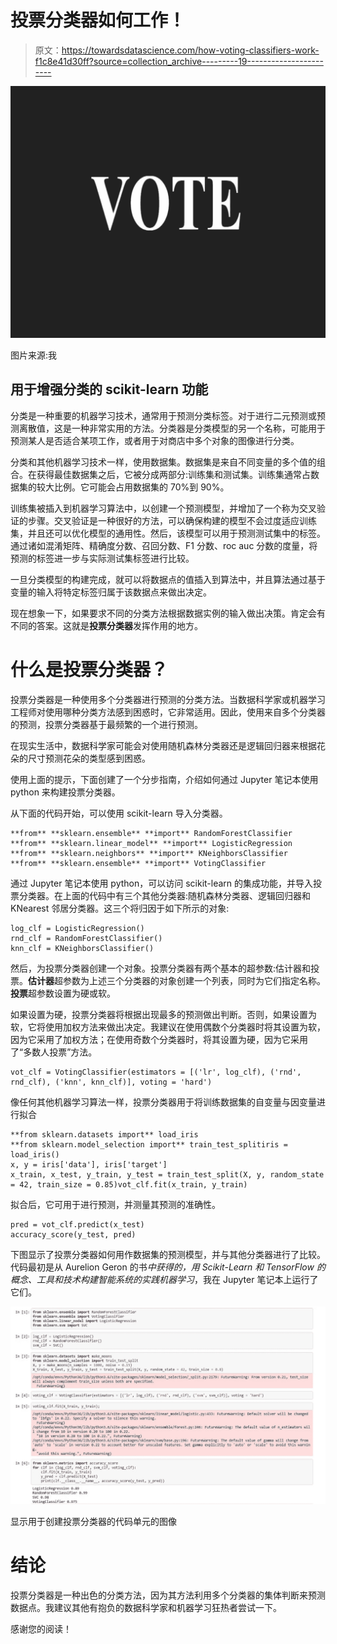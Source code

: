 # 投票分类器如何工作！

> 原文：<https://towardsdatascience.com/how-voting-classifiers-work-f1c8e41d30ff?source=collection_archive---------19----------------------->

![](img/75ac00f11d0d3e22fbca0b5e9f3d0f03.png)

图片来源:我

## 用于增强分类的 scikit-learn 功能

分类是一种重要的机器学习技术，通常用于预测分类标签。对于进行二元预测或预测离散值，这是一种非常实用的方法。分类器是分类模型的另一个名称，可能用于预测某人是否适合某项工作，或者用于对商店中多个对象的图像进行分类。

分类和其他机器学习技术一样，使用数据集。数据集是来自不同变量的多个值的组合。在获得最佳数据集之后，它被分成两部分:训练集和测试集。训练集通常占数据集的较大比例。它可能会占用数据集的 70%到 90%。

训练集被插入到机器学习算法中，以创建一个预测模型，并增加了一个称为交叉验证的步骤。交叉验证是一种很好的方法，可以确保构建的模型不会过度适应训练集，并且还可以优化模型的通用性。然后，该模型可以用于预测测试集中的标签。通过诸如混淆矩阵、精确度分数、召回分数、F1 分数、roc auc 分数的度量，将预测的标签进一步与实际测试集标签进行比较。

一旦分类模型的构建完成，就可以将数据点的值插入到算法中，并且算法通过基于变量的输入将特定标签归属于该数据点来做出决定。

现在想象一下，如果要求不同的分类方法根据数据实例的输入做出决策。肯定会有不同的答案。这就是**投票分类器**发挥作用的地方。

# 什么是投票分类器？

投票分类器是一种使用多个分类器进行预测的分类方法。当数据科学家或机器学习工程师对使用哪种分类方法感到困惑时，它非常适用。因此，使用来自多个分类器的预测，投票分类器基于最频繁的一个进行预测。

在现实生活中，数据科学家可能会对使用随机森林分类器还是逻辑回归器来根据花朵的尺寸预测花朵的类型感到困惑。

使用上面的提示，下面创建了一个分步指南，介绍如何通过 Jupyter 笔记本使用 python 来构建投票分类器。

从下面的代码开始，可以使用 scikit-learn 导入分类器。

```
**from** **sklearn.ensemble** **import** RandomForestClassifier 
**from** **sklearn.linear_model** **import** LogisticRegression 
**from** **sklearn.neighbors** **import** KNeighborsClassifier
**from** **sklearn.ensemble** **import** VotingClassifier
```

通过 Jupyter 笔记本使用 python，可以访问 scikit-learn 的集成功能，并导入投票分类器。在上面的代码中有三个其他分类器:随机森林分类器、逻辑回归器和 KNearest 邻居分类器。这三个将归因于如下所示的对象:

```
log_clf = LogisticRegression()
rnd_clf = RandomForestClassifier()
knn_clf = KNeighborsClassifier()
```

然后，为投票分类器创建一个对象。投票分类器有两个基本的超参数:估计器和投票。**估计器**超参数为上述三个分类器的对象创建一个列表，同时为它们指定名称。**投票**超参数设置为硬或软。

如果设置为硬，投票分类器将根据出现最多的预测做出判断。否则，如果设置为软，它将使用加权方法来做出决定。我建议在使用偶数个分类器时将其设置为软，因为它采用了加权方法；在使用奇数个分类器时，将其设置为硬，因为它采用了“多数人投票”方法。

```
vot_clf = VotingClassifier(estimators = [('lr', log_clf), ('rnd', rnd_clf), ('knn', knn_clf)], voting = 'hard')
```

像任何其他机器学习算法一样，投票分类器用于将训练数据集的自变量与因变量进行拟合

```
**from sklearn.datasets import** load_iris 
**from sklearn.model_selection import** train_test_splitiris = load_iris()
x, y = iris['data'], iris['target']
x_train, x_test, y_train, y_test = train_test_split(X, y, random_state = 42, train_size = 0.85)vot_clf.fit(x_train, y_train)
```

拟合后，它可用于进行预测，并测量其预测的准确性。

```
pred = vot_clf.predict(x_test)
accuracy_score(y_test, pred)
```

下图显示了投票分类器如何用作数据集的预测模型，并与其他分类器进行了比较。代码最初是从 Aurelion Geron 的书*中获得的，用 Scikit-Learn 和 TensorFlow 的概念、工具和技术构建智能系统的实践机器学习*，我在 Jupyter 笔记本上运行了它们。

![](img/2300a8af597c8c674fabccf43c0fecd5.png)

显示用于创建投票分类器的代码单元的图像

# 结论

投票分类器是一种出色的分类方法，因为其方法利用多个分类器的集体判断来预测数据点。我建议其他有抱负的数据科学家和机器学习狂热者尝试一下。

感谢您的阅读！